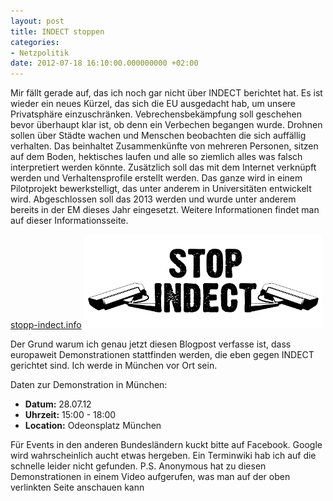 ```yaml
---
layout: post
title: INDECT stoppen
categories:
- Netzpolitik
date: 2012-07-18 16:10:00.000000000 +02:00
---
```

Mir fällt gerade auf, das ich noch gar nicht über INDECT berichtet hat. Es ist wieder ein neues Kürzel, das sich die EU ausgedacht hab, um unsere Privatsphäre einzuschränken. Vebrechensbekämpfung soll geschehen bevor überhaupt klar ist, ob denn ein Verbechen begangen wurde. Drohnen sollen über Städte wachen und Menschen beobachten die sich auffällig verhalten. Das beinhaltet Zusammenkünfte von mehreren Personen, sitzen auf dem Boden, hektisches laufen und alle so ziemlich alles was falsch interpretiert werden könnte. Zusätzlich soll das mit dem Internet verknüpft werden und Verhaltensprofile erstellt werden. Das ganze wird in einem Pilotprojekt bewerkstelligt, das unter anderem in Universitäten entwickelt wird. Abgeschlossen soll das 2013 werden und wurde unter anderem bereits in der EM dieses Jahr eingesetzt. Weitere Informationen findet man auf dieser Informationsseite.

[stopp-indect.info](http://www.stopp-indect.info/)
![INDECT](/images/indect_trans.png)

Der Grund warum ich genau jetzt diesen Blogpost verfasse ist, dass europaweit Demonstrationen stattfinden werden, die eben gegen INDECT gerichtet sind. Ich werde in München vor Ort sein.

Daten zur Demonstration in München:

* **Datum:** 28.07.12
* **Uhrzeit:** 15:00 - 18:00
* **Location:** Odeonsplatz München

Für Events in den anderen Bundesländern kuckt bitte auf Facebook. Google wird wahrscheinlich aucht etwas hergeben. Ein Terminwiki hab ich auf die schnelle leider nicht gefunden.
P.S. Anonymous hat zu diesen Demonstrationen in einem Video aufgerufen, was man auf der oben verlinkten Seite anschauen kann
